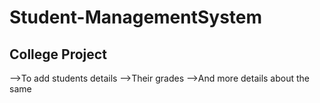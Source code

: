 # Student-ManagementSystem
College Project
-------------------------------------------------------------------------------------------------------------------------------------------------------------------------

-->To add students details
-->Their grades
-->And more details about the same
